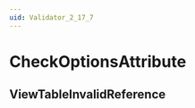 ```yaml
---
uid: Validator_2_17_7
---
```


# CheckOptionsAttribute

## ViewTableInvalidReference

<!-- Description, Properties, ... sections are auto-generated. -->
<!-- REPLACE ME AUTO-GENERATION -->

<!-- Uncomment to add extra details -->
<!--### Details-->

<!-- Uncomment to add example code -->
<!--### Example code-->
